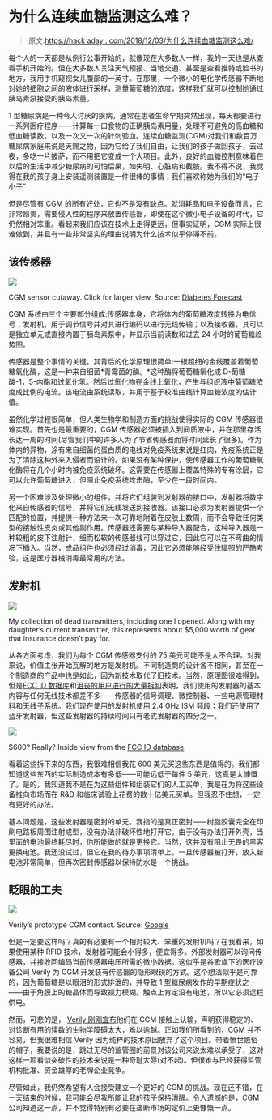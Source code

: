 # 为什么连续血糖监测这么难？

> 原文:[https://hack aday . com/2018/12/03/为什么连续血糖监测这么难/](https://hackaday.com/2018/12/03/why-is-continuous-glucose-monitoring-so-hard/)

每个人的一天都是从例行公事开始的，就像现在大多数人一样，我的一天也是从查看手机开始的。但在大多数人关注天气预报、当地交通、甚至是查看推特或脸书的地方，我用手机窥视女儿腹部的一英寸。在那里，一个微小的电化学传感器不断地对她的细胞之间的液体进行采样，测量葡萄糖的浓度，这样我们就可以控制她通过胰岛素泵接受的胰岛素量。

1 型糖尿病是一种令人讨厌的疾病，通常在患者生命早期突然出现，每天都要进行一系列医疗程序——计算每一口食物的正确胰岛素用量，处理不可避免的高血糖和低血糖读数，以及一次又一次的针刺验血。连续血糖监测(CGM)对我们和数百万糖尿病家庭来说是天赐之物，因为它给了我们自由，让我们的孩子做回孩子，去过夜，多吃一片披萨，而不用把它变成一个大项目。此外，良好的血糖控制意味着在以后的生活中减少糖尿病的可怕后果，如失明、心脏病和截肢。我不得不说，我觉得在我的孩子身上安装遥测装置是一件很棒的事情；我们喜欢称她为我们的“电子小子”

但是尽管有 CGM 的所有好处，它也不是没有缺点。就消耗品和电子设备而言，它非常昂贵，需要侵入性的程序来放置传感器，即使在这个微小电子设备的时代，它仍然相对笨重。看起来我们应该在技术上走得更远，但事实证明，CGM 实际上很难做到，并且有一些非常坚实的理由说明为什么技术似乎停滞不前。

## 该传感器

[![](../Images/9c5a268d4c5496b4664d4376792b88b4.png)](https://hackaday.com/wp-content/uploads/2018/11/may14_cgm_illo.jpg)

CGM sensor cutaway. Click for larger view. Source: [Diabetes Forecast](http://www.diabetesforecast.org/2014/05-may/anatomy-of-a-cgm-sensor.html)

CGM 系统由三个主要部分组成:传感器本身，它将体内的葡萄糖浓度转换为电信号；发射机，用于调节信号并对其进行编码以进行无线传输；以及接收器，其可以是独立单元或直接内置于胰岛素泵中，并显示当前读数和过去 24 小时的葡萄糖趋势图。

传感器是整个事情的关键。其背后的化学原理很简单:一根超细的金线覆盖着葡萄糖氧化酶，这是一种来自细菌*青霉菌的酶。*这种酶将葡萄糖氧化成 D-葡糖酸-1，5-内酯和过氧化氢。然后过氧化物在金线上氧化，产生与组织液中葡萄糖浓度成比例的电流。该电流由系统读取，并用于基于校准曲线计算血糖浓度的估计值。

虽然化学过程很简单，但人类生物学和制造方面的挑战使得实际的 CGM 传感器很难实现。首先也是最重要的，CGM 传感器必须被插入到间质液中，并在那里存活长达一周的时间(尽管我们中的许多人为了节省传感器而将时间延长了很多)。作为体内的异物，涂有来自细菌的蛋白质的电线对免疫系统来说是红肉，免疫系统正是为了清除这种外来入侵者而设计的。如果没有某种保护，使传感器工作的葡萄糖氧化酶将在几个小时内被免疫系统破坏。这需要在传感器上覆盖特殊的专有涂层，它可以允许葡萄糖进入，但阻止免疫系统攻击酶，至少在一段时间内。

另一个困难涉及处理微小的组件，并将它们组装到发射器的接口中，发射器将数字化来自传感器的信号，并将它们无线发送到接收器。该接口必须为发射器提供一个匹配的位置，并提供一种方法来一次可靠地附着在皮肤上数周，而不会导致任何类型的接触性皮炎或其他副作用。传感器还需要与某种导入器配合，这种导入器是一种较粗的皮下注射针，细而松软的传感器线可以穿过它，因此它可以在不弯曲的情况下插入。当然，成品组件也必须经过消毒，因此它必须能够经受住辐照的严酷考验，这是医疗器械消毒最常用的方法。

## 发射机

[![](../Images/d55264c6fdd9e681272f1c76d4e54837.png)](https://hackaday.com/wp-content/uploads/2018/11/img_20181127_101809050-e1543347482714.jpg)

My collection of dead transmitters, including one I opened. Along with my daughter’s current transmitter, this represents about $5,000 worth of gear that insurance doesn’t pay for.

从各方面考虑，我们为每个 CGM 传感器支付的 75 美元可能不是太不合理。对我来说，价值主张开始瓦解的地方是发射机。不同制造商的设计各不相同，甚至在一个制造商的产品中也是如此，因为新技术取代了旧技术。当然，原理图很难得到，但是[FCC ID 数据库](https://fccid.io/PH29433)和[沮丧的用户进行的大量拆卸](https://www.youtube.com/watch?v=AOVjZhS-FFI)表明，我们使用的发射器的基本内容与任何无线技术都差不多——传感器的信号调理、微控制器、一些电源管理材料和无线子系统。我们现在使用的发射机使用 2.4 GHz ISM 频段；我们还使用了蓝牙发射器，但这些发射器的持续时间只有老式发射器的四分之一。

[![](../Images/f973cbc67fbc159766693769996fd8ad.png)](https://hackaday.com/wp-content/uploads/2018/11/dexcom_internals.png)

$600? Really? Inside view from the [FCC ID database](https://fccid.io/PH29433).

看着这些拆下来的东西，我很难相信我花 600 美元买这些东西是值得的。我们都知道这些东西的实际制造成本有多低——可能远低于每件 5 美元，这真是太慷慨了。是的，我知道我不是在为这些组件和组装它们的人工买单，我是在为将这些设备推向市场而在 R&D 和临床试验上花费的数十亿美元买单。但我忍不住想，一定有更好的办法。

基本问题是，这些发射器是密封的单元。我指的是真正密封——树脂胶囊完全在印刷电路板周围注射成型，没有办法非破坏性地打开它。由于没有办法打开外壳，当里面的电池最终耗尽时，你所能做的就是更换它。当然，这并没有阻止无畏的黑客更换电池。我还没试过，但它在我的待办事项清单上。一旦传感器被打开，放入新电池非常简单，但再次密封传感器以保持防水是一个挑战。

## 眨眼的工夫

[![](../Images/6eb530b97a781d32d8c3ac708539309f.png)](https://hackaday.com/wp-content/uploads/2018/11/101838328-google-530x298.jpg)

Verily’s prototype CGM contact. Source: [Google](https://googleblog.blogspot.com/2014/01/introducing-our-smart-contact-lens.html)

但是一定要这样吗？真的有必要有一个相对较大、笨重的发射机吗？在我看来，如果使用某种 RFID 技术，发射器可能会小得多，便宜得多。外部发射器可以询问传感器，并接收回编码当前传感器电压所需的微小数据。这似乎是谷歌旗下的医疗设备公司 Verily 为 CGM 开发装有传感器的隐形眼镜的方式。这个想法似乎是可靠的，因为葡萄糖是以眼泪的形式排泄的，并导致 1 型糖尿病发作的早期症状之一——由于角膜上的糖晶体而导致视力模糊。触点上肯定没有电池，所以它必须远程供电。

然而，可悲的是， [Verily 刚刚宣布](https://blog.verily.com/2018/11/update-on-our-smart-lens-program-with.html)他们在 CGM 接触上认输，声明获得稳定的、对诊断有用的读数的生物学障碍太大，难以逾越。正如我们所看到的，CGM 并不容易，但我很难相信 Verily 因为纯粹的技术原因放弃了这个项目。带着愤世嫉俗的帽子，我要说的是，跳过无尽的监管圈的前景对该公司来说太难以承受了，这对这样一项看似突破性的技术来说是一种奇耻大辱(对不起)。但很难与已经获得监管机构批准、资金雄厚的老牌企业竞争。

尽管如此，我仍然希望有人会接受建立一个更好的 CGM 的挑战。现在还不错，在一天结束的时候，我可能会尽我所能让我的孩子保持清醒。令人遗憾的是，CGM 公司知道这一点，并不觉得特别有必要在垄断市场的定价上更慷慨一点。